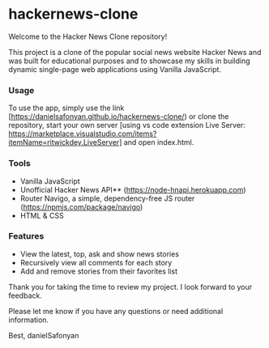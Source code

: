 # hackernews-clone

Welcome to the Hacker News Clone repository!

This project is a clone of the popular social news website Hacker News and was built for educational purposes and to showcase my skills in building dynamic single-page web applications using Vanilla JavaScript. 

### Usage
To use the app, simply use the link [https://danielsafonyan.github.io/hackernews-clone/) or clone the repository, start your own server [using vs code extension Live Server: https://marketplace.visualstudio.com/items?itemName=ritwickdey.LiveServer] and open index.html.

### Tools
- Vanilla JavaScript
- Unofficial Hacker News API** (https://node-hnapi.herokuapp.com)
- Router Navigo, a simple, dependency-free JS router (https://npmjs.com/package/navigo)
- HTML & CSS

### Features
- View the latest, top, ask and show news stories
- Recursively view all comments for each story
- Add and remove stories from their favorites list

Thank you for taking the time to review my project. I look forward to your feedback.

Please let me know if you have any questions or need additional information.

Best, danielSafonyan
